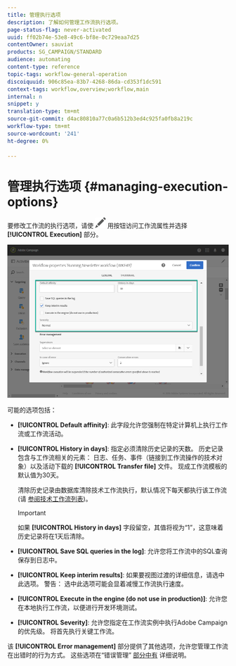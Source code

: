 ```yaml
---
title: 管理执行选项
description: 了解如何管理工作流执行选项。
page-status-flag: never-activated
uuid: ff02b74e-53e8-49c6-bf8e-0c729eaa7d25
contentOwner: sauviat
products: SG_CAMPAIGN/STANDARD
audience: automating
content-type: reference
topic-tags: workflow-general-operation
discoiquuid: 906c85ea-83b7-4268-86da-cd353f1dc591
context-tags: workflow,overview;workflow,main
internal: n
snippet: y
translation-type: tm+mt
source-git-commit: d4ac80810a77c0a6b512b3ed4c925fa0fb8a219c
workflow-type: tm+mt
source-wordcount: '241'
ht-degree: 0%

---
```



# 管理执行选项 {#managing-execution-options}

要修改工作流的执行选项，请使 ![](assets/edit_darkgrey-24px.png) 用按钮访问工作流属性并选择 **[!UICONTROL Execution]** 部分。

![](assets/wkf_execution_6.png)

可能的选项包括：

* **[!UICONTROL Default affinity]**: 此字段允许您强制在特定计算机上执行工作流或工作流活动。

* **[!UICONTROL History in days]**: 指定必须清除历史记录的天数。 历史记录包含与工作流相关的元素： 日志、任务、事件（链接到工作流操作的技术对象）以及活动下载的 **[!UICONTROL Transfer file]** 文件。 现成工作流模板的默认值为30天。

   清除历史记录由数据库清除技术工作流执行，默认情况下每天都执行该工作流(请 [参阅技术工作流列表](../../administration/using/technical-workflows.md))。

   >[!IMPORTANT]
   >
   >如果 **[!UICONTROL History in days]** 字段留空，其值将视为“1”，这意味着历史记录将在1天后清除。

* **[!UICONTROL Save SQL queries in the log]**: 允许您将工作流中的SQL查询保存到日志中。

* **[!UICONTROL Keep interim results]**: 如果要视图过渡的详细信息，请选中此选项。 警告： 选中此选项可能会显着减慢工作流执行速度。

* **[!UICONTROL Execute in the engine (do not use in production)]**: 允许您在本地执行工作流，以便进行开发环境测试。

* **[!UICONTROL Severity]**: 允许您指定在工作流实例中执行Adobe Campaign的优先级。 将首先执行关键工作流。

该 **[!UICONTROL Error management]** 部分提供了其他选项，允许您管理工作流在出错时的行为方式。 这些选项在“错误管理” [部分中有](../../automating/using/monitoring-workflow-execution.md#error-management) 详细说明。

